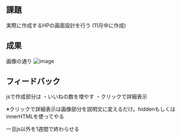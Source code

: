 ## 課題
実際に作成するHPの画面設計を行う
(11月中に作成)

## 成果
画像の通り
![image](https://github.com/garchomp-game/store/assets/101523180/136329df-b029-42b3-b792-5deec1f077de)


## フィードバック
jsで作成部分は
・いいねの数を増やす
・クリックで詳細表示

※クリックで詳細表示は画像部分を説明文に変えるだけ。hiddenもしくはinnerHTMLを使ってやる

一旦js以外を1週間で終わらせる
